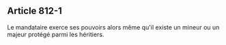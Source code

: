 Article 812-1
----
Le mandataire exerce ses pouvoirs alors même qu'il existe un mineur ou un majeur
protégé parmi les héritiers.
